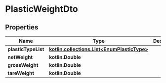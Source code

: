 
# PlasticWeightDto

## Properties
Name | Type | Description | Notes
------------ | ------------- | ------------- | -------------
**plasticTypeList** | [**kotlin.collections.List&lt;EnumPlasticType&gt;**](EnumPlasticType.md) |  |  [optional]
**netWeight** | **kotlin.Double** |  |  [optional]
**grossWeight** | **kotlin.Double** |  |  [optional]
**tareWeight** | **kotlin.Double** |  |  [optional]



